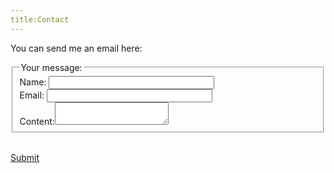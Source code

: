 ```yaml
---
title:Contact
---
```

You can send me an email here:

<form id="contactForm" method="POST" action="https://formspree.io/gaoyuankidult@gmail.com">
  <fieldset>
    <legend>Your message:</legend>
    Name: <input name="name" type="text" size="30" required><br>
    Email: <input name="_replyto" type="text" size="30" required><br>
    Content:<textarea name="message" required></textarea>
  </fieldset>
</form>
<br>
<a href="#" class="btn--primary" onclick="document.getElementById('contactForm').submit();">Submit</a>
